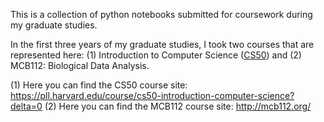This is a collection of python notebooks submitted for coursework during my graduate studies. 

In the first three years of my graduate studies, I took two courses that are represented here: (1) Introduction to Computer Science ([CS50](CS50)) and (2) MCB112: Biological Data Analysis.

(1) Here you can find the CS50 course site: https://pll.harvard.edu/course/cs50-introduction-computer-science?delta=0
(2) Here you can find the MCB112 course site: http://mcb112.org/
